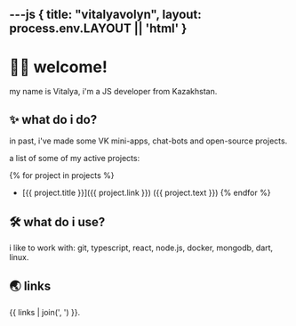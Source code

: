 ---js
{
  title: "vitalyavolyn",
  layout: process.env.LAYOUT || 'html'
}
---

# :red_haired_man: welcome!

my name is Vitalya, i'm a JS developer from Kazakhstan.

## :sparkles: what do i do?

in past, i've made some VK mini-apps, chat-bots and open-source projects.

a list of some of my active projects:

{% for project in projects %}
  - [{{ project.title }}]({{ project.link }}) ({{ project.text }})
{% endfor %}

## :hammer_and_wrench: what do i use?

i like to work with:
git, typescript, react, node.js, docker, mongodb, dart, linux.

## :earth_asia: links

{{ links | join(', ') }}.
